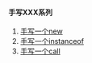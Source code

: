 #### 手写XXX系列

1. [手写一个new](./handwriting/new.js)
2. [手写一个instanceof](./handwriting/instanceof.js)
3. [手写一个call](./handwriting/call.js)
